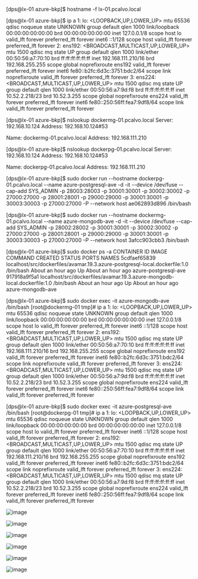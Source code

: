  
[dps@lx-01 azure-bkp]$ hostname -f
lx-01.pcalvo.local

[dps@lx-01 azure-bkp]$ ip a
1: lo: <LOOPBACK,UP,LOWER_UP> mtu 65536 qdisc noqueue state UNKNOWN group default qlen 1000
    link/loopback 00:00:00:00:00:00 brd 00:00:00:00:00:00
    inet 127.0.0.1/8 scope host lo
       valid_lft forever preferred_lft forever
    inet6 ::1/128 scope host
       valid_lft forever preferred_lft forever
2: ens192: <BROADCAST,MULTICAST,UP,LOWER_UP> mtu 1500 qdisc mq state UP group default qlen 1000
    link/ether 00:50:56:a7:70:10 brd ff:ff:ff:ff:ff:ff
    inet 192.168.111.210/16 brd 192.168.255.255 scope global noprefixroute ens192
       valid_lft forever preferred_lft forever
    inet6 fe80::b2fc:6d3c:3751:bdc2/64 scope link noprefixroute
       valid_lft forever preferred_lft forever
3: ens224: <BROADCAST,MULTICAST,UP,LOWER_UP> mtu 1500 qdisc mq state UP group default qlen 1000
    link/ether 00:50:56:a7:9d:f8 brd ff:ff:ff:ff:ff:ff
    inet 10.52.2.218/23 brd 10.52.3.255 scope global noprefixroute ens224
       valid_lft forever preferred_lft forever
    inet6 fe80::250:56ff:fea7:9df8/64 scope link
       valid_lft forever preferred_lft forever


[dps@lx-01 azure-bkp]$ nslookup dockermg-01.pcalvo.local
Server:         192.168.10.124
Address:        192.168.10.124#53

Name:   dockermg-01.pcalvo.local
Address: 192.168.111.210


[dps@lx-01 azure-bkp]$ nslookup dockerpg-01.pcalvo.local
Server:         192.168.10.124
Address:        192.168.10.124#53

Name:   dockerpg-01.pcalvo.local
Address: 192.168.111.210

[dps@lx-01 azure-bkp]$ sudo docker run --hostname dockerpg-01.pcalvo.local --name azure-postgresql-ave -d -it --device /dev/fuse --cap-add SYS_ADMIN -p 28003:28003 -p 30001:30001 -p 30002:30002 -p 27000:27000 -p 28001:28001 -p 29000:29000 -p 30001:30001  -p 30003:30003  -p 27000:27000   -P  --network host ae062893d896 /bin/bash

[dps@lx-01 azure-bkp]$ sudo docker run --hostname dockermg-01.pcalvo.local --name azure-mongodb-ave -d -it --device /dev/fuse --cap-add SYS_ADMIN -p 28002:28002 -p 30001:30001 -p 30002:30002 -p 27000:27000 -p 28001:28001 -p 29000:29000 -p 30001:30001  -p 30003:30003  -p 27000:27000   -P  --network host 3afcc903cbb3 /bin/bash

[dps@lx-01 azure-bkp]$ sudo docker ps -a
CONTAINER ID  IMAGE                                                                        COMMAND    CREATED            STATUS                PORTS   NAMES
5cdfaef65839  localhost/src/dockerfiles/avamar.19.3.azure-postgresql-local.dockerfile:1.0  /bin/bash  About an hour ago  Up About an hour ago          azure-postgresql-ave
917918a9f5a1  localhost/src/dockerfiles/avamar.19.3.azure-mongodb-local.dockerfile:1.0     /bin/bash  About an hour ago  Up About an hour ago          azure-mongodb-ave

[dps@lx-01 azure-bkp]$ sudo docker exec -it azure-mongodb-ave /bin/bash
[root@dockermg-01 tmp]# ip a
1: lo: <LOOPBACK,UP,LOWER_UP> mtu 65536 qdisc noqueue state UNKNOWN group default qlen 1000
    link/loopback 00:00:00:00:00:00 brd 00:00:00:00:00:00
    inet 127.0.0.1/8 scope host lo
       valid_lft forever preferred_lft forever
    inet6 ::1/128 scope host
       valid_lft forever preferred_lft forever
2: ens192: <BROADCAST,MULTICAST,UP,LOWER_UP> mtu 1500 qdisc mq state UP group default qlen 1000
    link/ether 00:50:56:a7:70:10 brd ff:ff:ff:ff:ff:ff
    inet 192.168.111.210/16 brd 192.168.255.255 scope global noprefixroute ens192
       valid_lft forever preferred_lft forever
    inet6 fe80::b2fc:6d3c:3751:bdc2/64 scope link noprefixroute
       valid_lft forever preferred_lft forever
3: ens224: <BROADCAST,MULTICAST,UP,LOWER_UP> mtu 1500 qdisc mq state UP group default qlen 1000
    link/ether 00:50:56:a7:9d:f8 brd ff:ff:ff:ff:ff:ff
    inet 10.52.2.218/23 brd 10.52.3.255 scope global noprefixroute ens224
       valid_lft forever preferred_lft forever
    inet6 fe80::250:56ff:fea7:9df8/64 scope link
       valid_lft forever preferred_lft forever

[dps@lx-01 azure-bkp]$ sudo docker exec -it azure-postgresql-ave /bin/bash
[root@dockerpg-01 tmp]# ip a
1: lo: <LOOPBACK,UP,LOWER_UP> mtu 65536 qdisc noqueue state UNKNOWN group default qlen 1000
    link/loopback 00:00:00:00:00:00 brd 00:00:00:00:00:00
    inet 127.0.0.1/8 scope host lo
       valid_lft forever preferred_lft forever
    inet6 ::1/128 scope host
       valid_lft forever preferred_lft forever
2: ens192: <BROADCAST,MULTICAST,UP,LOWER_UP> mtu 1500 qdisc mq state UP group default qlen 1000
    link/ether 00:50:56:a7:70:10 brd ff:ff:ff:ff:ff:ff
    inet 192.168.111.210/16 brd 192.168.255.255 scope global noprefixroute ens192
       valid_lft forever preferred_lft forever
    inet6 fe80::b2fc:6d3c:3751:bdc2/64 scope link noprefixroute
       valid_lft forever preferred_lft forever
3: ens224: <BROADCAST,MULTICAST,UP,LOWER_UP> mtu 1500 qdisc mq state UP group default qlen 1000
    link/ether 00:50:56:a7:9d:f8 brd ff:ff:ff:ff:ff:ff
    inet 10.52.2.218/23 brd 10.52.3.255 scope global noprefixroute ens224
       valid_lft forever preferred_lft forever
    inet6 fe80::250:56ff:fea7:9df8/64 scope link
       valid_lft forever preferred_lft forever

![image](https://user-images.githubusercontent.com/77995857/110685399-fb9ae800-81bc-11eb-930a-ba929e5ca35e.png)

![image](https://user-images.githubusercontent.com/77995857/110685519-22f1b500-81bd-11eb-9984-715c0632b561.png)

![image](https://user-images.githubusercontent.com/77995857/110685582-356bee80-81bd-11eb-8220-87dad3bdac4b.png)

![image](https://user-images.githubusercontent.com/77995857/110685705-56ccda80-81bd-11eb-8b5e-39b70a7fb532.png)

![image](https://user-images.githubusercontent.com/77995857/110685811-706e2200-81bd-11eb-84b3-b2d6a59c0fe5.png)

![image](https://user-images.githubusercontent.com/77995857/110685917-8bd92d00-81bd-11eb-8aa7-8ddb6ffe7fa4.png)



